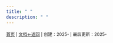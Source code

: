 ```yaml
---
title: " "
description: " "
---
```

<small id="old_menu"><a href="/kdxSMP/">首页</a> | <a href="/kdxSMP/doc/">文档</a></small><small><a href="../">←返回</a> |
 创建：2025- | 最后更新：2025-</small><br>


<script src="https://rs.kdxiaoyi.top/res/scripts/js/sober.min.js"></script><script src="https://kdxiaoyi.top/kdxSMP/page/pmd-reRender.min.js"></script>